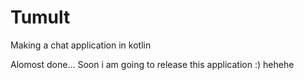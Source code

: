 # Tumult
Making a chat application in kotlin


Alomost done...
Soon i am going to release this application :)
hehehe

